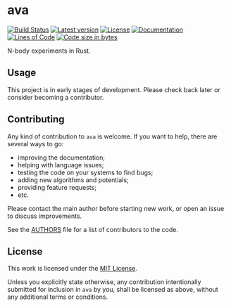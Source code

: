 # ava

[![Build Status](https://travis-ci.org/ggf84/ava.svg?branch=master)](https://travis-ci.org/ggf84/ava)
[![Latest version](https://img.shields.io/crates/v/ava.svg)](https://crates.io/crates/ava)
[![License](https://img.shields.io/crates/l/ava.svg)](https://crates.io/crates/ava)
[![Documentation](https://img.shields.io/badge/documentation-docs.rs-blue.svg)](https://docs.rs/ava)
[![Lines of Code](https://tokei.rs/b1/github/ggf84/ava?category=code)](https://github.com/ggf84/ava)
[![Code size in bytes](https://img.shields.io/github/languages/code-size/ggf84/ava.svg)](https://github.com/ggf84/ava)

N-body experiments in Rust.

## Usage

This project is in early stages of development.
Please check back later or consider becoming a contributor.

## Contributing

Any kind of contribution to `ava` is welcome. If you want to help, there are several ways to go:
- improving the documentation;
- helping with language issues;
- testing the code on your systems to find bugs;
- adding new algorithms and potentials;
- providing feature requests;
- etc.

Please contact the main author before starting new work, or open an issue to discuss improvements.

See the [AUTHORS](AUTHORS) file for a list of contributors to the code.

## License

This work is licensed under the [MIT License](LICENSE).

Unless you explicitly state otherwise, any contribution intentionally submitted for inclusion
in `ava` by you, shall be licensed as above, without any additional terms or conditions.
